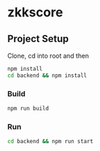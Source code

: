 # zkkscore

## Project Setup

Clone, cd into root and then
```sh
npm install
cd backend && npm install
```

### Build

```sh
npm run build
```

### Run
```sh
cd backend && npm run start
```
